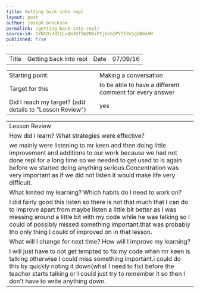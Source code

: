 ```yaml
---
title: Getting back into repl
layout: post
author: joseph.brocksom
permalink: /getting-back-into-repl/
source-id: 1YNtOi7dIILvQm3KTSW2N0iPtjGrG1PY7E7n1gVBdeAM
published: true
---
```

<table>
  <tr>
    <td>Title</td>
    <td>   Getting back into repl





</td>
    <td>Date</td>
    <td>07/09/16</td>
  </tr>
</table>


<table>
  <tr>
    <td>Starting point:</td>
    <td>Making a conversation</td>
  </tr>
  <tr>
    <td>Target for this </td>
    <td>to be able to have a different comment for every answer</td>
  </tr>
  <tr>
    <td>Did I reach my target? 
(add details to "Lesson Review")</td>
    <td>yes</td>
  </tr>
</table>


<table>
  <tr>
    <td>Lesson Review</td>
  </tr>
  <tr>
    <td>How did I learn? What strategies were effective? </td>
  </tr>
  <tr>
    <td>we mainly were listening to mr keen and then doing little improvement and additions to our work because we had not done repl for a long time so we needed to get used to is again before we started doing anything serious.Concentration was very important as if we did not listen it would make life very difficult.</td>
  </tr>
  <tr>
    <td>What limited my learning? Which habits do I need to work on? </td>
  </tr>
  <tr>
    <td>I did fairly good this listen so there is not that much that I can do to improve apart from maybe listen a little  bit better as I was messing around a little bit with my code while he was talking so I could of possibly missed something important.that was probably tho only thing I could of improved on in that lesson.</td>
  </tr>
  <tr>
    <td>What will I change for next time? How will I improve my learning?</td>
  </tr>
  <tr>
    <td>I will just have to not get tempted to fix my code when mr keen is talking otherwise I could miss something important.i could do this by quickly noting it down(what I need to fix) before the teacher starts talking or I could just try to remember it so then I don't have to write anything down.
</td>
  </tr>
</table>


